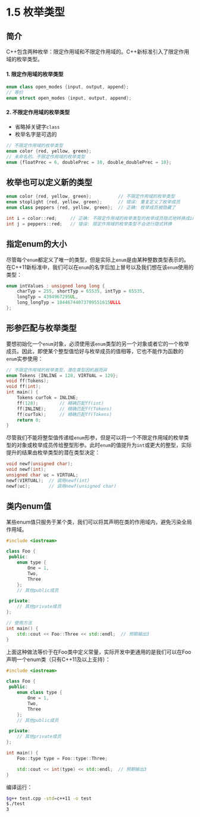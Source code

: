 # 1.5 枚举类型

## 简介

C++包含两种枚举：限定作用域和不限定作用域的。C++新标准引入了限定作用域的枚举类型。

#### 1. 限定作用域的枚举类型

```c++
enum class open_modes {input, output, append};
// 等价
enum struct open_modes {input, output, append};
```

#### 2. 不限定作用域的枚举类型

* 省略掉关键字`class`
* 枚举名字是可选的

```c++
// 不限定作用域的枚举类型
enum color {red, yellow, green};
// 未命名的、不限定作用域的枚举类型
enum {floatPrec = 6, doublePrec = 10, double_doublePrec = 10};
```

## 枚举也可以定义新的类型

```c++
enum color {red, yellow, green};          // 不限定作用域的枚举类型
enum stoplight {red, yellow, green};      // 错误: 重复定义了枚举成员
enum class peppers {red, yellow, green};  // 正确: 枚举成员被隐藏了

int i = color::red;     // 正确: 不限定作用域的枚举类型的枚举成员隐式地转换成int
int j = peppers::red;   // 错误: 限定作用域的枚举类型不会进行隐式转换
```

## 指定enum的大小

尽管每个`enum`都定义了唯一的类型，但是实际上`enum`是由某种整数类型表示的。在C++11新标准中，我们可以在`enum`的名字后加上冒号以及我们想在该`enum`使用的类型：

```c++
enum intValues : unsigned long long {
    charTyp = 255, shortTyp = 65535, intTyp = 65535,
    longTyp = 4394967295UL,
    long_longTyp = 18446744073709551615ULLL
};
```

## 形参匹配与枚举类型

要想初始化一个`enum`对象，必须使用该`enum`类型的另一个对象或者它的一个枚举成员。因此，即使某个整型值恰好与枚举成员的值相等，它也不能作为函数的`enum`实参使用：

```c++
// 不限定作用域的枚举类型，潜在类型因机器而异
enum Tokens {INLINE = 128, VIRTUAL = 129};
void ff(Tokens);
void ff(int);
int main() {
    Tokens curTok = INLINE;
    ff(128);        // 精确匹配ff(int)
    ff(INLINE);     // 精确匹配ff(Tokens)
    ff(curTok);     // 精确匹配ff(Tokens)
    return 0;
}
```

尽管我们不能将整型值传递给`enum`形参，但是可以将一个不限定作用域的枚举类型的对象或枚举成员传给整型形参。此时`enum`的值提升为`int`或更大的整型，实际提升的结果由枚举类型的潜在类型决定：

```c++
void newf(unsigned char);
void newf(int);
unsigned char uc = VIRTUAL;
newf(VIRTUAL);  // 调用newf(int)
newf(uc);       // 调用newf(unsigned char)
```

## 类内enum值

某些enum值只服务于某个类，我们可以将其声明在类的作用域内，避免污染全局作用域。

```c++
#include <iostream>

class Foo {
 public:
    enum type {
        One = 1,
        Two,
        Three
    };
    // 其他public成员

 private:
    // 其他private成员
};

// 使用方法
int main() {
    std::cout << Foo::Three << std::endl;  // 预期输出3
}
```

上面这种做法等价于在Foo类中定义常量，实际开发中更通用的是我们可以在Foo声明一个enum类（只有C++11及以上支持）：

```c++
#include <iostream>

class Foo {
 public:
    enum class type {
        One = 1,
        Two,
        Three
    };
    // 其他public成员

 private:
    // 其他private成员
};

int main() {
    Foo::type type = Foo::type::Three;

    std::cout << int(type) << std::endl;  // 预期输出3
}
```

编译运行：

```bash
$g++ test.cpp -std=c++11 -o test
$./test 
3
```

